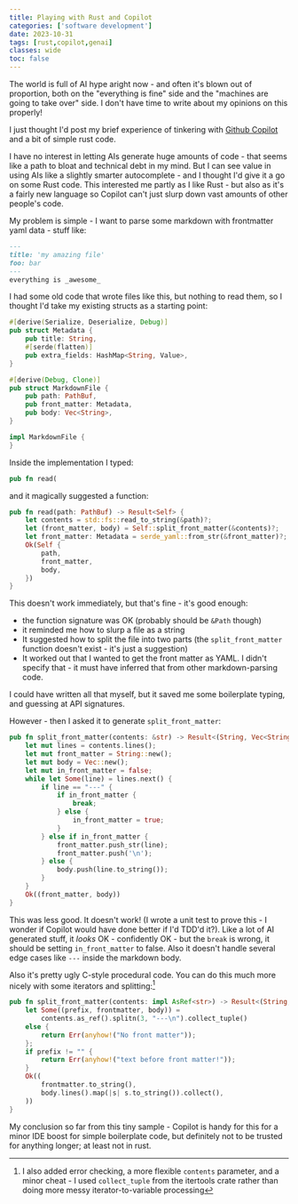 ```yaml
---
title: Playing with Rust and Copilot
categories: ['software development']
date: 2023-10-31
tags: [rust,copilot,genai]
classes: wide
toc: false
---
```

The world is full of AI hype aright now - and often it's blown out of proportion, both on the "everything is fine" side and the "machines are going to take over" side.  I don't have time to write about my opinions on this properly!

I just thought I'd post my brief experience of tinkering with [Github Copilot](https://github.com/features/copilot) and a bit of simple rust code.

I have no interest in letting AIs generate huge amounts of code - that seems like a path to bloat and technical debt in my mind.  But I can see value in using AIs like a slightly smarter autocomplete - and I thought I'd give it a go on some Rust code.  This interested me partly as I like Rust - but also as it's a fairly new language so Copilot can't just slurp down vast amounts of other people's code.

My problem is simple - I want to parse some markdown with frontmatter yaml data - stuff like:

```md
---
title: 'my amazing file'
foo: bar
---
everything is _awesome_
```

I had some old code that wrote files like this, but nothing to read them, so I thought I'd take my existing structs as a starting point:

```rust
#[derive(Serialize, Deserialize, Debug)]
pub struct Metadata {
    pub title: String,
    #[serde(flatten)]
    pub extra_fields: HashMap<String, Value>,
}

#[derive(Debug, Clone)]
pub struct MarkdownFile {
    pub path: PathBuf,
    pub front_matter: Metadata,
    pub body: Vec<String>,
}

impl MarkdownFile {
}
```

Inside the implementation I typed:

```rust
pub fn read(
```

and it magically suggested a function:

```rust
pub fn read(path: PathBuf) -> Result<Self> {
    let contents = std::fs::read_to_string(&path)?;
    let (front_matter, body) = Self::split_front_matter(&contents)?;
    let front_matter: Metadata = serde_yaml::from_str(&front_matter)?;
    Ok(Self {
        path,
        front_matter,
        body,
    })
}
```

This doesn't work immediately, but that's fine - it's good enough:

- the function signature was OK (probably should be `&Path` though)
- it reminded me how to slurp a file as a string
- It suggested how to split the file into two parts (the `split_front_matter` function doesn't exist - it's just a suggestion)
- It worked out that I wanted to get the front matter as YAML. I didn't specify that - it must have inferred that from other markdown-parsing code.

I could have written all that myself, but it saved me some boilerplate typing, and guessing at API signatures.

However - then I asked it to generate `split_front_matter`:

```rust
pub fn split_front_matter(contents: &str) -> Result<(String, Vec<String>)> {
    let mut lines = contents.lines();
    let mut front_matter = String::new();
    let mut body = Vec::new();
    let mut in_front_matter = false;
    while let Some(line) = lines.next() {
        if line == "---" {
            if in_front_matter {
                break;
            } else {
                in_front_matter = true;
            }
        } else if in_front_matter {
            front_matter.push_str(line);
            front_matter.push('\n');
        } else {
            body.push(line.to_string());
        }
    }
    Ok((front_matter, body))
}
```

This was less good. It doesn't work! (I wrote a unit test to prove this - I wonder if Copilot would have done better if I'd TDD'd it?).  Like a lot of AI generated stuff, it _looks_ OK - confidently OK - but the `break` is wrong, it should be setting `in_front_matter` to false.  Also it doesn't handle several edge cases like `---` inside the markdown body.

Also it's pretty ugly C-style procedural code.  You can do this much more nicely with some iterators and splitting:[^1]

[^1]: I also added error checking, a more flexible `contents` parameter, and a minor cheat - I used `collect_tuple` from the itertools crate rather than doing more messy iterator-to-variable processing

```rust
pub fn split_front_matter(contents: impl AsRef<str>) -> Result<(String, Vec<String>)> {
    let Some((prefix, frontmatter, body)) =
        contents.as_ref().splitn(3, "---\n").collect_tuple()
    else {
        return Err(anyhow!("No front matter"));
    };
    if prefix != "" {
        return Err(anyhow!("text before front matter!"));
    }
    Ok((
        frontmatter.to_string(),
        body.lines().map(|s| s.to_string()).collect(),
    ))
}
```

My conclusion so far from this tiny sample - Copilot is handy for this for a minor IDE boost for simple boilerplate code, but definitely not to be trusted for anything longer; at least not in rust.
